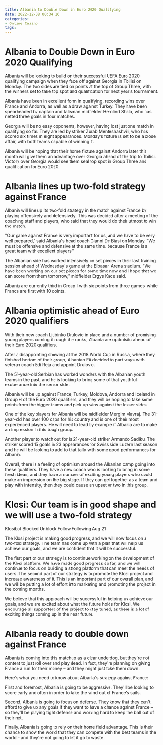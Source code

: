 ```yaml
---
title: Albania to Double Down in Euro 2020 Qualifying
date: 2022-12-08 00:34:16
categories:
- Online Casino
tags:
---
```



#  Albania to Double Down in Euro 2020 Qualifying

Albania will be looking to build on their successful UEFA Euro 2020 qualifying campaign when they face off against Georgia in Tbilisi on Monday. The two sides are tied on points at the top of Group Three, with the winners set to take top spot and qualification for next year’s tournament.

Albania have been in excellent form in qualifying, recording wins over France and Andorra, as well as a draw against Turkey. They have been spearheaded by captain and talisman midfielder Herolind Shala, who has netted three goals in four matches.

Georgia will be no easy opponents, however, having lost just one match in qualifying so far. They are led by striker Zurab Menteshashvili, who has scored six times in eight appearances. Monday’s fixture is set to be a close affair, with both teams capable of winning it.

Albania will be hoping that their home fixture against Andorra later this month will give them an advantage over Georgia ahead of the trip to Tbilisi. Victory over Georgia would see them seal top spot in Group Three and qualification for Euro 2020.

#  Albania lines up two‑fold strategy against France

Albania will line up its two‑fold strategy in the match against France by playing offensively and defensively. This was decided after a meeting of the coaching staff and players, who said that they would do their utmost to win the match.

"Our game against France is very important for us, and we have to be very well prepared," said Albania's head coach Gianni De Biasi on Monday. "We must be offensive and defensive at the same time, because France is a great team with excellent players." 

The Albanian side has worked intensively on set pieces in their last training session ahead of Wednesday's game at the Elbasan Arena stadium. "We have been working on our set pieces for some time now and I hope that we can score from them tomorrow," midfielder Ergys Kace said. 

Albania are currently third in Group I with six points from three games, while France are first with 10 points.

#  Albania optimistic ahead of Euro 2020 qualifiers

With their new coach Ljubinko Drulovic in place and a number of promising young players coming through the ranks, Albania are optimistic ahead of their Euro 2020 qualifiers.

After a disappointing showing at the 2018 World Cup in Russia, where they finished bottom of their group, Albanian FA decided to part ways with veteran coach Edi Reja and appoint Drulovic.

The 51-year-old Serbian has worked wonders with the Albanian youth teams in the past, and he is looking to bring some of that youthful exuberance into the senior side.

Albania will be up against France, Turkey, Moldova, Andorra and Iceland in Group H of the Euro 2020 qualifiers, and they will be hoping to take some points from the bigger teams and pick up wins against the lesser sides.

One of the key players for Albania will be midfielder Mergim Mavraj. The 31-year-old has over 100 caps for his country and is one of their most experienced players. He will need to lead by example if Albania are to make an impression in this tough group.

Another player to watch out for is 21-year-old striker Armando Sadiku. The striker scored 15 goals in 23 appearances for Swiss side Luzern last season and he will be looking to add to that tally with some good performances for Albania.

Overall, there is a feeling of optimism around the Albanian camp going into these qualifiers. They have a new coach who is looking to bring in some fresh ideas, and they have a number of exciting young players who could make an impression on the big stage. If they can gel together as a team and play with intensity, then they could cause an upset or two in this group.

#  Klosi: Our team is in good shape and we will use a two‑fold strategy

Klosibot Blocked Unblock Follow Following Aug 21

The Klosi project is making good progress, and we will now focus on a two‑fold strategy. The team has come up with a plan that will help us achieve our goals, and we are confident that it will be successful.

The first part of our strategy is to continue working on the development of the Klosi platform. We have made good progress so far, and we will continue to focus on building a strong platform that can meet the needs of users. The second part of our strategy is to promote the Klosi project and increase awareness of it. This is an important part of our overall plan, and we will be putting a lot of effort into marketing and promoting the project in the coming months.

We believe that this approach will be successful in helping us achieve our goals, and we are excited about what the future holds for Klosi. We encourage all supporters of the project to stay tuned, as there is a lot of exciting things coming up in the near future.

#  Albania ready to double down against France

Albania is coming into this matchup as a clear underdog, but they're not content to just roll over and play dead. In fact, they're planning on giving France a run for their money – and they might just take them down.

Here's what you need to know about Albania's strategy against France:

First and foremost, Albania is going to be aggressive. They'll be looking to score early and often in order to take the wind out of France's sails.

Second, Albania is going to focus on defense. They know that they can't afford to give up any goals if they want to have a chance against France – so they'll be playing tight defense and working hard to keep the ball out of their net.

Finally, Albania is going to rely on their home field advantage. This is their chance to show the world that they can compete with the best teams in the world – and they're not going to let it go to waste.